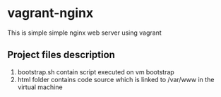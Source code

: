 # vagrant-nginx
This is simple simple nginx web server using vagrant

## Project files description

1. bootstrap.sh contain script executed on vm bootstrap
2. html folder contains code source which is linked to /var/www in the virtual machine
